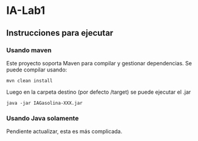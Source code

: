# IA-Lab1 

## Instrucciones para ejecutar

### Usando maven
Este proyecto soporta Maven para compilar y gestionar dependencias. Se puede compilar usando:

`mvn clean install`

Luego en la carpeta destino (por defecto /target) se puede ejecutar el .jar

`java -jar IAGasolina-XXX.jar`

### Usando Java solamente

Pendiente actualizar, esta es más complicada.
